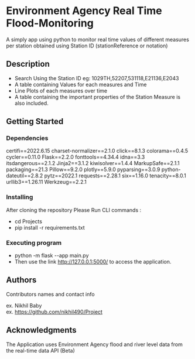 # Environment Agency Real Time Flood-Monitoring

A simply app using python to monitor real time values of different measures per station obtained using Station ID (stationReference or notation)


## Description

* Search Using the Station ID eg: 1029TH,52207,531118,E21136,E2043
* A table containing Values for each measures and Time
* Line Plots of each measures over time
* A table containing the important properties of the Station Measure is also included.

## Getting Started

### Dependencies

certifi==2022.6.15
charset-normalizer==2.1.0
click==8.1.3
colorama==0.4.5
cycler==0.11.0
Flask==2.2.0
fonttools==4.34.4
idna==3.3
itsdangerous==2.1.2
Jinja2==3.1.2
kiwisolver==1.4.4
MarkupSafe==2.1.1
packaging==21.3
Pillow==9.2.0
plotly==5.9.0
pyparsing==3.0.9
python-dateutil==2.8.2
pytz==2022.1
requests==2.28.1
six==1.16.0
tenacity==8.0.1
urllib3==1.26.11
Werkzeug==2.2.1


### Installing
After cloning the repository 
Please Run CLI commands :
* cd Projects
* pip install -r requirements.txt


### Executing program

* python -m flask --app main.py 
* Then use the link http://127.0.0.1:5000/ to access the application.

## Authors

Contributors names and contact info

ex. Nikhil Baby   
ex. https://github.com/nikhil490/Project

## Acknowledgments

The Application uses Environment Agency flood and river level data from the real-time data API (Beta)

